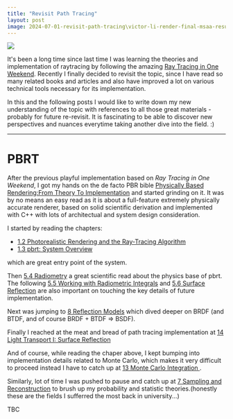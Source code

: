 ```yaml
---
title: "Revisit Path Tracing"
layout: post
image: 2024-07-01-revisit-path-tracing\victor-li-render-final-msaa-result.jpg
---
```


<img src="{{ site.url }}/images\2024-07-01-revisit-path-tracing\victor-li-render-final-msaa-result.jpg" style="display:block; margin:auto;">

It's been a long time since last time I was learning the theories and implementation of raytracing by following the amazing [Ray Tracing in One Weekend](http://in1weekend.blogspot.com/2016/01/ray-tracing-in-one-weekend.html). Recently I finally decided to revisit the topic, since I have read so many related books and articles and also have improved a lot on various technical tools necessary for its implementation.

In this and the following posts I would like to write down my new understanding of the topic with references to all those great materials - probably for future re-revisit. It is fascinating to be able to discover new perspectives and nuances everytime taking another dive into the field. :)

---

# PBRT
After the previous playful implementation based on *Ray Tracing in One Weekend*, I got my hands on the de facto PBR bible [Physically Based Rendering:From Theory To Implementation](https://pbr-book.org/3ed-2018/contents) and started grinding on it. It was by no means an easy read as it is about a full-feature extremely physically accurate renderer, based on solid scientific derivation and implemented with C++ with lots of architectual and system design consideration.

I started by reading the chapters:
- [1.2 Photorealistic Rendering and the Ray-Tracing Algorithm](https://pbr-book.org/3ed-2018/Introduction/Photorealistic_Rendering_and_the_Ray-Tracing_Algorithm.html)
- [1.3 pbrt: System Overview](https://pbr-book.org/3ed-2018/Introduction/pbrt_System_Overview.html)

which are great entry point of the system.

Then [5.4 Radiometry](https://pbr-book.org/3ed-2018/Color_and_Radiometry/Radiometry) a great scientific read about the physics base of pbrt. The following [5.5 Working with Radiometric Integrals](https://pbr-book.org/3ed-2018/Color_and_Radiometry/Working_with_Radiometric_Integrals.html) and [5.6 Surface Reflection](https://pbr-book.org/3ed-2018/Color_and_Radiometry/Surface_Reflection.html) are also important on touching the key details of future implementation.

Next was jumping to [8 Reflection Models](https://pbr-book.org/3ed-2018/Reflection_Models.html) which dived deeper on BRDF (and BTDF, and of course BRDF + BTDF => BSDF).

Finally I reached at the meat and bread of path tracing implementation at [
14 Light Transport I: Surface Reflection](https://pbr-book.org/3ed-2018/Reflection_Models.html)

And of course, while reading the chaper above, I kept bumping into implementation details related to Monte Carlo, which makes it very difficult to proceed instead I have to catch up at [13 Monte Carlo Integration
](https://pbr-book.org/3ed-2018/Monte_Carlo_Integration).

Similarly, lot of time I was pushed to pause and catch up at [7 Sampling and Reconstruction](https://pbr-book.org/3ed-2018/Sampling_and_Reconstruction.html) to brush up my probability and statistic theories.(honestly these are the fields I sufferred the most back in university...)

TBC

















